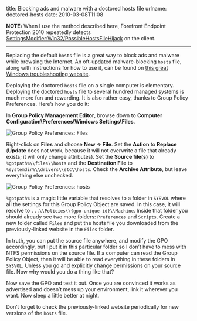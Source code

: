 title: Blocking ads and malware with a doctored hosts file
urlname: doctored-hosts
date: 2010-03-08T11:08

__NOTE:__ When I use the method described here, Forefront Endpoint Protection 2010 repeatedly detects [SettingsModifier:Win32/PossibleHostsFileHijack](http://www.microsoft.com/security/portal/Threat/Encyclopedia/Entry.aspx?threatid=14994) on the client.

---

Replacing the default `hosts` file is a great way to block ads and malware while browsing the Internet. An oft-updated malware-blocking `hosts` file, along with instructions for how to use it, can be found on [this great Windows troubleshooting website](http://www.mvps.org/winhelp2002/hosts.htm).

Deploying the doctored `hosts` file on a single computer is elementary. Deploying the doctored `hosts` file to several hundred managed systems is much more fun and rewarding. It is also rather easy, thanks to Group Policy Preferences. Here&#x02bc;s how you do it:

In __Group Policy Management Editor__, browse down to __Computer Configuration\\Preferences\\Windows Settings\\Files__.

![Group Policy Preferences: Files](https://dl.dropboxusercontent.com/s/ta4wevnic9s8g0v/20100308-gpp-files.jpg)

Right-click on __Files__ and choose __New → File__. Set the __Action__ to __Replace__ (__Update__ does not work, because it will not overwrite a file that already exists; it will only change attributes). Set the __Source file(s)__ to `%gptpath%\\files\\hosts` and the __Destination File__ to `%systemdir%\\drivers\\etc\\hosts`. Check the __Archive Attribute__, but leave everything else unchecked.

![Group Policy Preferences: hosts](https://dl.dropboxusercontent.com/s/4t6cnaxle4mp4vm/20100308-gpp-hosts.jpg)

`%gptpath%` is a magic little variable that resolves to a folder in `SYSVOL` where all the settings for this Group Policy Object are saved. In this case, it will resolve to `...\\Policies\\{gpo-unique-id}\\Machine`. Inside that folder you should already see two more folders: `Preferences` and `Scripts`. Create a new folder called `Files` and put the hosts file you downloaded from the previously-linked website in the `Files` folder.

In truth, you can put the source file anywhere, and modify the GPO accordingly, but I put it in this particular folder so I don&#x02bc;t have to mess with NTFS permissions on the source file. If a computer can read the Group Policy Object, then it will be able to read everything in these folders in `SYSVOL`. Unless you go and explicitly change permissions on your source file. Now why would you do a thing like that?

Now save the GPO and test it out. Once you are convinced it works as advertised and doesn&#x02bc;t mess up your environment, link it wherever you want. Now sleep a little better at night.

Don&#x02bc;t forget to check the previously-linked website periodically for new versions of the `hosts` file.